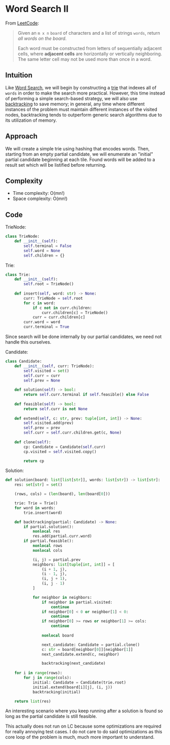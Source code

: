 # Word Search II

From [LeetCode](https://leetcode.com/problems/word-search-ii/):

> Given an `m x n` `board` of characters and a list of strings `words`, return *all words on the board*.
> 
> Each word must be constructed from letters of sequentially adjacent cells, where **adjacent cells** are horizontally or vertically neighboring. The same letter cell may not be used more than once in a word.

## Intuition

Like [Word Search](./79-WordSearch.md), we will begin by constructing a [trie](../guide/5a-Tries.md) that indexes all of `words` in order to make the search more practical. However, this time instead of performing a simple search-based strategy, we will also use [backtracking](../guide/5b-Backtracking.md) to save memory; in general, any time where different instances of the problem must maintain different instances of the visited nodes, backtracking tends to outperform generic search algorithms due to its utilization of memory.

## Approach

We will create a simple trie using hashing that encodes words. Then, starting from an empty partial candidate, we will enumerate an "initial" partial candidate beginning at each tile. Found words will be added to a result set which will be listified before returning.

## Complexity

- Time complexity: O(mn!)
- Space complexity: O(mn!)

## Code

TrieNode:

```python
class TrieNode:
    def __init__(self):
        self.terminal = False
        self.word = None
        self.children = {}
```

Trie:

```python
class Trie:
    def __init__(self):
        self.root = TrieNode()
    
    def insert(self, word: str) -> None:
        curr: TrieNode = self.root
        for c in word:
            if c not in curr.children:
                curr.children[c] = TrieNode()
            curr = curr.children[c]
        curr.word = word
        curr.terminal = True
```

Since search will be done internally by our partial candidates, we need not handle this ourselves.

Candidate:

```python
class Candidate:
    def __init__(self, curr: TrieNode):
        self.visited = set()
        self.curr = curr
        self.prev = None
    
    def solution(self) -> bool:
        return self.curr.terminal if self.feasible() else False
    
    def feasible(self) -> bool:
        return self.curr is not None
    
    def extend(self, c: str, prev: tuple[int, int]) -> None:
        self.visited.add(prev)
        self.prev = prev
        self.curr = self.curr.children.get(c, None)
    
    def clone(self):
        cp: Candidate = Candidate(self.curr)
        cp.visited = self.visited.copy()

        return cp
```

Solution:

```python
def solution(board: list[list[str]], words: list[str]) -> list[str]:
    res: set[str] = set()

    (rows, cols) = (len(board), len(board[0]))

    trie: Trie = Trie()
    for word in words:
        trie.insert(word)

    def backtracking(partial: Candidate) -> None:
        if partial.solution():
            nonlocal res
            res.add(partial.curr.word)
        if partial.feasible():
            nonlocal rows
            nonlocal cols

            (i, j) = partial.prev
            neighbors: list[tuple[int, int]] = [
                (i + 1, j),
                (i - 1, j),
                (i, j + 1),
                (i, j - 1)
            ]

            for neighbor in neighbors:
                if neighbor in partial.visited:
                    continue
                if neighbor[0] < 0 or neighbor[1] < 0:
                    continue
                if neighbor[0] >= rows or neighbor[1] >= cols:
                    continue
                
                nonlocal board

                next_candidate: Candidate = partial.clone()
                c: str = board[neighbor[0]][neighbor[1]]
                next_candidate.extend(c, neighbor)

                backtracking(next_candidate)
    
    for i in range(rows):
        for j in range(cols):
            initial: Candidate = Candidate(trie.root)
            initial.extend(board[i][j], (i, j))
            backtracking(initial)

    return list(res)
```

An interesting scenario where you keep running after a solution is found so long as the partial candidate is still feasible.

This actually does not run on LC because some optimizations are required for really annoying test cases. I do not care to do said optimizations as this core loop of the problem is much, much more important to understand.
